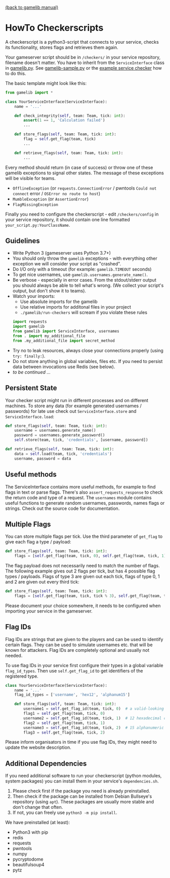 [(back to gamelib manual)](../README.md)

HowTo Checkerscripts
====================

A checkerscript is a python3-script that connects to your service, checks its functionality, stores flags and retrieves them again.
 
Your gameserver script should be in `/checkers/` in your service repository, filename doesn't matter. 
You have to inherit from the `ServiceInterface` class in [gamelib.py](../gamelib.py).
See [gamelib-sample.py](../gamelib-sample.py) or the [example service checker](https://github.com/MarkusBauer/saarctf-example-service/blob/master/checkers/interface.py) how to do this.

The basic template might look like this:

```python
from gamelib import *

class YourServiceInterface(ServiceInterface):
    name = '...'

    def check_integrity(self, team: Team, tick: int):
        assert(1 == 1, 'Calculation failed')
        ...

    def store_flags(self, team: Team, tick: int):
        flag = self.get_flag(team, tick)
        ...

    def retrieve_flags(self, team: Team, tick: int):
        ...
```
Every method should return (in case of success) or throw one of these gamelib exceptions to signal other states. 
The message of these exceptions will be visible for teams.
- `OfflineException` (or `requests.ConnectionError` / pwntools `Could not connect` error / `OSError no route to host`)
- `MumbleException` (or `AssertionError`)
- `FlagMissingException`

Finally you need to configure the checkerscript - edit `/checkers/config` in your service repository, 
it should contain one line formatted `your_script.py:YourClassName`.  


Guidelines
----------
- Write Python 3 (gameserver uses Python 3.7+)
- You should only throw the `gamelib` exceptions - with everything other exception we will consider your script as "crashed".
- Do I/O only with a timeout (for example: `gamelib.TIMEOUT` seconds)
- To get nice usernames, use `gamelib.usernames.generate_name()`.
- Be verbose - especially in error cases. From the stdout/stderr output you should always be able to tell what's wrong. 
  (We collect your script's output, but don't show it to teams).
- Watch your imports:
  - Use absolute imports for the gamelib
  - Use relative imports for additonal files in your project
  - `./gamelib/run-checkers` will scream if you violate these rules
  ```python
  import requests
  import gamelib
  from gamelib import ServiceInterface, usernames
  from . import my_additional_file
  from .my_additional_file import secret_method
  ```
- Try no to leak resources, always close your connections properly (using `try: finally:`). 
- Do not store anything in global variables, files etc. If you need to persist data between invocations use Redis (see below).
- *to be continued ...*


Persistent State
----------------
Your checker script might run in different processes and on different machines. 
To store any data (for example generated usernames / passwords) for late use check out `ServiceInterface.store` and `ServiceInterface.load`:
```python
def store_flags(self, team: Team, tick: int):
    username = usernames.generate_name()
    password = usernames.generate_password()
    self.store(team, tick, 'credentials', [username, password])

def retrieve_flags(self, team: Team, tick: int):
    data = self.load(team, tick, 'credentials')
    username, password = data
```


Useful methods
--------------
The ServiceInterface contains more useful methods, for example to find flags in text or parse flags.
There's also `assert_requests_response` to check the return code and type of a request. 
The `usernames` module contains useful functions to generate random usernames, passwords, names flags or strings.
Check out the source code for documentation. 


Multiple Flags
--------------
You can store multiple flags per tick. Use the third parameter of `get_flag` to give each flag a type / payload:
```python
def store_flags(self, team: Team, tick: int):
    flags = [self.get_flag(team, tick, 0), self.get_flag(team, tick, 1), self.get_flag(team, tick, 2)]
```

The flag payload does not necessarily need to match the number of flags. 
The following example gives out 2 flags per tick, but has 4 possible flag types / payloads. 
Flags of type 3 are given out each tick, flags of type 0, 1 and 2 are given out every third tick:
```python
def store_flags(self, team: Team, tick: int):
    flags = [self.get_flag(team, tick, tick % 3), self.get_flag(team, tick, 3)]
```

Please document your choice somewhere, it needs to be configured when importing your service in the gameserver.
 
 
Flag IDs
--------
Flag IDs are strings that are given to the players and can be used to identify certain flags. 
They can be used to simulate usernames etc. that will be known for attackers.
Flag IDs are completely optional and usually not needed.
 
To use flag IDs in your service first configure their types in a global variable `flag_id_types`. 
Then use `self.get_flag_id` to get identifiers of the registered type. 

```python
class YourServiceInterface(ServiceInterface):
    name = '...'
    flag_id_types = ['username', 'hex12', 'alphanum15']

    def store_flags(self, team: Team, tick: int):
        username1 = self.get_flag_id(team, tick, 0)  # a valid-looking username
        flag1 = self.get_flag(team, tick, 0)
        username2 = self.get_flag_id(team, tick, 1)  # 12 hexadecimal chars [0-9a-f]
        flag2 = self.get_flag(team, tick, 1)
        username3 = self.get_flag_id(team, tick, 2)  # 15 alphanumeric chars [0-9A-Za-z]
        flag3 = self.get_flag(team, tick, 2)
```

Please inform organisators in time if you use flag IDs, they might need to update the website description.    


Additional Dependencies
-----------------------
If you need additional software to run your checkerscript (python modules, system packages) you can install them in your service's `dependencies.sh`. 

1. Please check first if the package you need is already preinstalled. 
2. Then check if the package can be installed from Debian Bullseye's repository (using `apt`). 
   These packages are usually more stable and don't change that often.
3. If not, you can freely use `python3 -m pip install`. 

We have preinstalled (at least): 
- Python3 with pip
- redis
- requests
- pwntools
- numpy
- pycryptodome
- beautifulsoup4
- pytz


